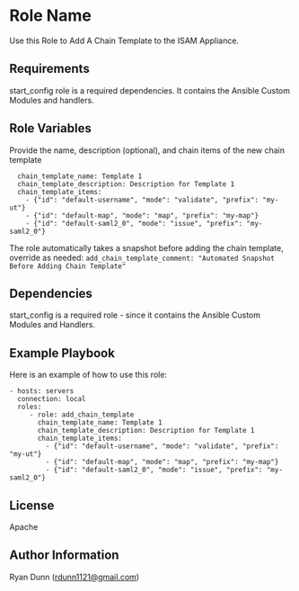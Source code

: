Role Name
=========

Use this Role to Add A Chain Template to the ISAM Appliance.

Requirements
------------

start_config role is a required dependencies. It contains the Ansible Custom Modules and handlers.

Role Variables
--------------

Provide the name, description (optional), and chain items of the new chain template
```
  chain_template_name: Template 1
  chain_template_description: Description for Template 1
  chain_template_items:
    - {"id": "default-username", "mode": "validate", "prefix": "my-ut"}
    - {"id": "default-map", "mode": "map", "prefix": "my-map"}
    - {"id": "default-saml2_0", "mode": "issue", "prefix": "my-saml2_0"}
```

The role automatically takes a snapshot before adding the chain template, override as needed:
`add_chain_template_comment: "Automated Snapshot Before Adding Chain Template"`

Dependencies
------------

start_config is a required role - since it contains the Ansible Custom Modules and Handlers.

Example Playbook
----------------

Here is an example of how to use this role:

    - hosts: servers
      connection: local
      roles:
         - role: add_chain_template
           chain_template_name: Template 1
           chain_template_description: Description for Template 1
           chain_template_items:
             - {"id": "default-username", "mode": "validate", "prefix": "my-ut"}
             - {"id": "default-map", "mode": "map", "prefix": "my-map"}
             - {"id": "default-saml2_0", "mode": "issue", "prefix": "my-saml2_0"}

License
-------

Apache

Author Information
------------------

Ryan Dunn (rdunn1121@gmail.com)

